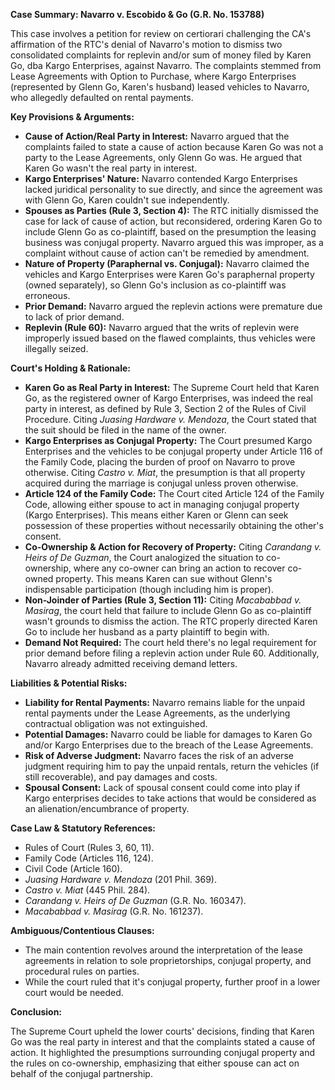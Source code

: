 **Case Summary: Navarro v. Escobido & Go (G.R. No. 153788)**

This case involves a petition for review on certiorari challenging the CA's affirmation of the RTC's denial of Navarro's motion to dismiss two consolidated complaints for replevin and/or sum of money filed by Karen Go, dba Kargo Enterprises, against Navarro. The complaints stemmed from Lease Agreements with Option to Purchase, where Kargo Enterprises (represented by Glenn Go, Karen's husband) leased vehicles to Navarro, who allegedly defaulted on rental payments.

**Key Provisions & Arguments:**

*   **Cause of Action/Real Party in Interest:** Navarro argued that the complaints failed to state a cause of action because Karen Go was not a party to the Lease Agreements, only Glenn Go was. He argued that Karen Go wasn't the real party in interest.
*   **Kargo Enterprises' Nature:** Navarro contended Kargo Enterprises lacked juridical personality to sue directly, and since the agreement was with Glenn Go, Karen couldn't sue independently.
*   **Spouses as Parties (Rule 3, Section 4):** The RTC initially dismissed the case for lack of cause of action, but reconsidered, ordering Karen Go to include Glenn Go as co-plaintiff, based on the presumption the leasing business was conjugal property. Navarro argued this was improper, as a complaint without cause of action can't be remedied by amendment.
*   **Nature of Property (Paraphernal vs. Conjugal):** Navarro claimed the vehicles and Kargo Enterprises were Karen Go's paraphernal property (owned separately), so Glenn Go's inclusion as co-plaintiff was erroneous.
*   **Prior Demand:** Navarro argued the replevin actions were premature due to lack of prior demand.
*   **Replevin (Rule 60):** Navarro argued that the writs of replevin were improperly issued based on the flawed complaints, thus vehicles were illegally seized.

**Court's Holding & Rationale:**

*   **Karen Go as Real Party in Interest:** The Supreme Court held that Karen Go, as the registered owner of Kargo Enterprises, was indeed the real party in interest, as defined by Rule 3, Section 2 of the Rules of Civil Procedure. Citing *Juasing Hardware v. Mendoza*, the Court stated that the suit should be filed in the name of the owner.
*   **Kargo Enterprises as Conjugal Property:** The Court presumed Kargo Enterprises and the vehicles to be conjugal property under Article 116 of the Family Code, placing the burden of proof on Navarro to prove otherwise. Citing *Castro v. Miat*, the presumption is that all property acquired during the marriage is conjugal unless proven otherwise.
*   **Article 124 of the Family Code:** The Court cited Article 124 of the Family Code, allowing either spouse to act in managing conjugal property (Kargo Enterprises). This means either Karen or Glenn can seek possession of these properties without necessarily obtaining the other's consent.
*   **Co-Ownership & Action for Recovery of Property:** Citing *Carandang v. Heirs of De Guzman*, the Court analogized the situation to co-ownership, where any co-owner can bring an action to recover co-owned property. This means Karen can sue without Glenn's indispensable participation (though including him is proper).
*   **Non-Joinder of Parties (Rule 3, Section 11):** Citing *Macababbad v. Masirag*, the court held that failure to include Glenn Go as co-plaintiff wasn't grounds to dismiss the action. The RTC properly directed Karen Go to include her husband as a party plaintiff to begin with.
*   **Demand Not Required:** The court held there's no legal requirement for prior demand before filing a replevin action under Rule 60. Additionally, Navarro already admitted receiving demand letters.

**Liabilities & Potential Risks:**

*   **Liability for Rental Payments:** Navarro remains liable for the unpaid rental payments under the Lease Agreements, as the underlying contractual obligation was not extinguished.
*   **Potential Damages:** Navarro could be liable for damages to Karen Go and/or Kargo Enterprises due to the breach of the Lease Agreements.
*   **Risk of Adverse Judgment:** Navarro faces the risk of an adverse judgment requiring him to pay the unpaid rentals, return the vehicles (if still recoverable), and pay damages and costs.
*   **Spousal Consent:** Lack of spousal consent could come into play if Kargo enterprises decides to take actions that would be considered as an alienation/encumbrance of property.

**Case Law & Statutory References:**

*   Rules of Court (Rules 3, 60, 11).
*   Family Code (Articles 116, 124).
*   Civil Code (Article 160).
*   *Juasing Hardware v. Mendoza* (201 Phil. 369).
*   *Castro v. Miat* (445 Phil. 284).
*   *Carandang v. Heirs of De Guzman* (G.R. No. 160347).
*   *Macababbad v. Masirag* (G.R. No. 161237).

**Ambiguous/Contentious Clauses:**

*   The main contention revolves around the interpretation of the lease agreements in relation to sole proprietorships, conjugal property, and procedural rules on parties.
*   While the court ruled that it's conjugal property, further proof in a lower court would be needed.

**Conclusion:**

The Supreme Court upheld the lower courts' decisions, finding that Karen Go was the real party in interest and that the complaints stated a cause of action. It highlighted the presumptions surrounding conjugal property and the rules on co-ownership, emphasizing that either spouse can act on behalf of the conjugal partnership.

